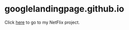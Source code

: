 # googlelandingpage.github.io
Click [here](https://resetyourbrain19.github.io/googlelandingpage.github.io/) to go to my NetFlix project. 

